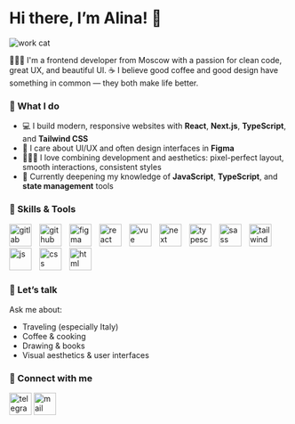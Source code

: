 # Hi there, I’m Alina! 👋

![work cat](https://github.com/user-attachments/assets/51ea88ad-c025-499c-bbc2-b467f384323d)

👩🏼‍💻 I'm a frontend developer from Moscow with a passion for clean code, great UX, and beautiful UI.
☕ I believe good coffee and good design have something in common — they both make life better.


### 💼 What I do

- 💻 I build modern, responsive websites with **React**, **Next.js**, **TypeScript**, and **Tailwind CSS**
- 🎨 I care about UI/UX and often design interfaces in **Figma**
- 🧘🏼‍♀️ I love combining development and aesthetics: pixel-perfect layout, smooth interactions, consistent styles
- 💎 Currently deepening my knowledge of **JavaScript**, **TypeScript**, and **state management** tools

### 🌟 Skills & Tools

<img width="40" alt="gitlab" src="https://github.com/user-attachments/assets/560c1fd7-b9bc-43a0-b639-83549c6e847c" style="margin-right: 10px;" />
<img width="40" alt="github" src="https://github.com/user-attachments/assets/127d1f26-a87e-4537-b9fd-bec8c90c2d4c" style="margin-right: 10px;" />
<img width="40" alt="figma" src="https://github.com/user-attachments/assets/9290c013-b85d-40c4-b8ec-ca5524cf7d9f" style="margin-right: 10px;" />
<img width="40" alt="react" src="https://github.com/user-attachments/assets/81f030d7-954f-4159-8476-afcf0085d632" style="margin-right: 10px;" />
<img width="40" alt="vue" src="https://github.com/user-attachments/assets/7b25f424-a36e-4410-84be-3727a993a736" style="margin-right: 10px;" />
<img width="40" alt="next" src="https://github.com/user-attachments/assets/b34271af-0d74-464f-84e9-1ea6a578e943" style="margin-right: 10px;" />
<img width="40" alt="typescript" src="https://github.com/user-attachments/assets/e3def7be-f698-4a92-892d-8ca91eef3891" style="margin-right: 10px;" />
<img width="40" alt="sass" src="https://github.com/user-attachments/assets/b22b5252-d711-49ae-90d9-18953415683b" style="margin-right: 10px;" />
<img width="40" alt="tailwind-css" src="https://github.com/user-attachments/assets/cc452a48-bd77-4e21-a246-ec8859cb841c" style="margin-right: 10px;" />
<img width="40" alt="js" src="https://github.com/user-attachments/assets/1f66d5aa-cecd-4100-9fc2-7c2f04e2f805" style="margin-right: 10px;" />
<img width="40" alt="css" src="https://github.com/user-attachments/assets/dd7e09e1-873b-45f0-bc3c-9783f87fed4a" style="margin-right: 10px;" />
<img width="40" alt="html" src="https://github.com/user-attachments/assets/dec6a3f6-0602-41b2-bbe9-e8e254269797" />

### 💬 Let’s talk

Ask me about:
- Traveling (especially Italy)
- Coffee & cooking
- Drawing & books
- Visual aesthetics & user interfaces

### 📨 Connect with me

[<img height="40" alt="telegram" src="https://github.com/user-attachments/assets/57eb738f-93f3-4e39-95a3-2cb3ed5bba52" />](https://t.me/Alina_IT_developer)  [<img height="40" alt="mail" src="https://github.com/user-attachments/assets/a99b60ff-fe06-450b-9e2c-836596b73b52" />](mailto:Alina.frontend.22@gmail.com)







